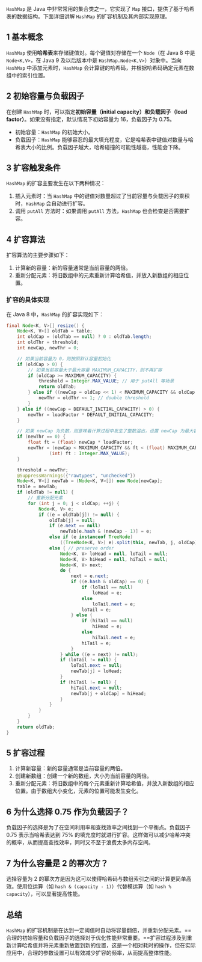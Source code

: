 `HashMap` 是 Java 中非常常用的集合类之一，它实现了 `Map` 接口，提供了基于哈希表的数据结构。下面详细讲解 `HashMap` 的扩容机制及其内部实现原理。



## 1   基本概念

`HashMap` 使用**哈希表**来存储键值对。每个键值对存储在一个 `Node`（在 Java 8 中是 `Node<K,V>`，在 Java 9 及以后版本中是 `HashMap.Node<K,V>`）对象中。当向 `HashMap` 中添加元素时，`HashMap` 会计算键的哈希码，并根据哈希码确定元素在数组中的索引位置。

## 2   初始容量与负载因子

在创建 `HashMap` 时，可以指定**初始容量（initial capacity）**和**负载因子（load factor）**。如果没有指定，默认情况下初始容量为 16，负载因子为 0.75。

- 初始容量：`HashMap` 的初始大小。
- 负载因子：`HashMap` 能够容忍的最大填充程度，它是哈希表中键值对数量与哈希表大小的比例。负载因子越大，哈希碰撞的可能性越高，性能会下降。

## 3   扩容触发条件

`HashMap` 的扩容主要发生在以下两种情况：

1. 插入元素时：当 `HashMap` 中的键值对数量超过了当前容量与负载因子的乘积时，`HashMap` 会自动进行扩容。
2. 调用 `putAll` 方法时：如果调用 `putAll` 方法，`HashMap` 也会检查是否需要扩容。

## 4   扩容算法

扩容算法的主要步骤如下：

1. 计算新的容量：新的容量通常是当前容量的两倍。
2. 重新分配元素：将旧数组中的元素重新计算哈希值，并放入新数组的相应位置。

### 扩容的具体实现

在 Java 8 中，`HashMap` 的扩容实现如下：

```java
final Node<K, V>[] resize() {
    Node<K, V>[] oldTab = table;
    int oldCap = (oldTab == null) ? 0 : oldTab.length;
    int oldThr = threshold;
    int newCap, newThr = 0;

    // 如果当前容量为 0，则按照默认容量初始化
    if (oldCap > 0) {
        // 如果当前容量大于最大容量 MAXIMUM_CAPACITY，则不再扩容
        if (oldCap >= MAXIMUM_CAPACITY) {
            threshold = Integer.MAX_VALUE; // 用于 putAll 等场景
            return oldTab;
        } else if ((newCap = oldCap << 1) < MAXIMUM_CAPACITY && oldCap >= DEFAULT_INITIAL_CAPACITY) {
            newThr = oldThr << 1; // double threshold
        }
    } else if ((newCap = DEFAULT_INITIAL_CAPACITY) > 0) {
        newThr = loadFactor * DEFAULT_INITIAL_CAPACITY;
    }

    // 如果 newCap 为负数，则意味着计算过程中发生了整数溢出，设置 newCap 为最大容量
    if (newThr == 0) {
        float ft = (float) newCap * loadFactor;
        newThr = (newCap < MAXIMUM_CAPACITY && ft < (float) MAXIMUM_CAPACITY ?
                (int) ft : Integer.MAX_VALUE);
    }

    threshold = newThr;
    @SuppressWarnings({"rawtypes", "unchecked"})
    Node<K, V>[] newTab = (Node<K, V>[]) new Node[newCap];
    table = newTab;
    if (oldTab != null) {
        // 重新分配元素
        for (int j = 0; j < oldCap; ++j) {
            Node<K, V> e;
            if ((e = oldTab[j]) != null) {
                oldTab[j] = null;
                if (e.next == null)
                    newTab[e.hash & (newCap - 1)] = e;
                else if (e instanceof TreeNode)
                    ((TreeNode<K, V>) e).split(this, newTab, j, oldCap);
                else { // preserve order
                    Node<K, V> loHead = null, loTail = null;
                    Node<K, V> hiHead = null, hiTail = null;
                    Node<K, V> next;
                    do {
                        next = e.next;
                        if ((e.hash & oldCap) == 0) {
                            if (loTail == null)
                                loHead = e;
                            else
                                loTail.next = e;
                            loTail = e;
                        } else {
                            if (hiTail == null)
                                hiHead = e;
                            else
                                hiTail.next = e;
                            hiTail = e;
                        }
                    } while ((e = next) != null);
                    if (loTail != null) {
                        loTail.next = null;
                        newTab[j] = loHead;
                    }
                    if (hiTail != null) {
                        hiTail.next = null;
                        newTab[j + oldCap] = hiHead;
                    }
                }
            }
        }
    }
    return oldTab;
}
```

## 5   扩容过程

1. 计算新容量：新的容量通常是当前容量的两倍。
2. 创建新数组：创建一个新的数组，大小为当前容量的两倍。
3. 重新分配元素：将旧数组中的每个元素重新计算哈希值，并放入新数组的相应位置。由于数组大小变化，元素的位置可能发生变化。

## 6   为什么选择 0.75 作为负载因子？

负载因子的选择是为了在空间利用率和查找效率之间找到一个平衡点。负载因子 0.75 表示当哈希表达到 75% 的填充度时就进行扩容。这样做可以减少哈希冲突的概率，从而提高查找效率，同时又不至于浪费太多内存空间。

## 7   为什么容量是 2 的幂次方？

选择容量为 2 的幂次方是因为这可以使得哈希码与数组索引之间的计算更简单高效。使用位运算（如 `hash & (capacity - 1)`）代替模运算（如 `hash % capacity`），可以显著提高性能。

## 总结

`HashMap` 的扩容机制是在达到一定阈值时自动将容量翻倍，并重新分配元素。==合理的初始容量和负载因子的选择对于优化性能非常重要。==扩容过程涉及到重新计算哈希值并将元素重新放置到新的位置，这是一个相对耗时的操作，但在实际应用中，合理的参数设置可以有效减少扩容的频率，从而提高整体性能。